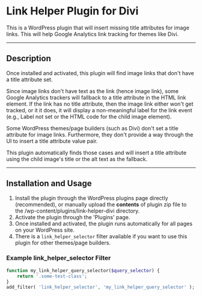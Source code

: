 # Link Helper Plugin for Divi

This is a WordPress plugin that will insert missing title attributes for image links. This will help Google Analytics link tracking for themes like Divi.

---

## Description

Once installed and activated, this plugin will find image links that don't have a title attribute set. 

Since image links don't have text as the link (hence image link), some Google Analytics trackers will fallback to a title attribute in the HTML link element. If the link has no title attribute, then the image link either won't get tracked, or it it does, it will display a non-meaningful label for the link event (e.g., Label not set or the HTML code for the child image element).

Some WordPress themes/page builders (such as Divi) don't set a title attribute for image links. Furthermore, they don't provide a way through the UI to insert a title attribute value pair.

This plugin automatically finds those cases and will insert a title attribute using the child image's title or the alt text as the fallback.

---

## Installation and Usage

1. Install the plugin through the WordPress plugins page directly (recommended), or manually upload the **contents** of plugin zip file to the /wp-content/plugins/link-helper-divi directory.
2. Activate the plugin through the 'Plugins' page.
3. Once installed and activated, the plugin runs automatically for all pages on your WordPress site.
4. There is a `link_helper_selector` filter available if you want to use this plugin for other themes/page builders.

### Example link_helper_selector Filter

```php
function my_link_helper_query_selector($query_selector) {
    return '.some-test-class';
}
add_filter( 'link_helper_selector', 'my_link_helper_query_selector' );
```
